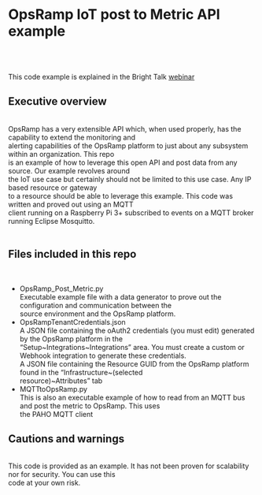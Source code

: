 <H1>OpsRamp IoT post to Metric API example</H1><br><br>

This code example is explained in the Bright Talk <A href="https://www.brighttalk.com/webcast/17791/416457">webinar</a>

<h2>Executive overview</h2><br>
OpsRamp has a very extensible API which, when used properly, has the capability to extend the monitoring and<br>
 alerting capabilities of the OpsRamp platform to just about any subsystem within an organization.  This repo<br>
  is an example of how to leverage this open API and post data from any source.  Our example revolves around<br>
   the IoT use case but certainly should not be limited to this use case.  Any IP based resource or gateway<br>
    to a resource should be able to leverage this example.  This code was written and proved out using an MQTT<br>
     client running on a Raspberry Pi 3+ subscribed to events on a MQTT broker running Eclipse Mosquitto.  <br><br>

<h2>Files included in this repo</h2><br>
<ul>
<li>OpsRamp_Post_Metric.py<br>
Executable example file with a data generator to prove out the configuration and communication between the<br>
 source environment and the OpsRamp platform.</li>
<li>OpsRampTenantCredentials.json<br>
A JSON file containing the oAuth2 credentials (you must edit) generated by the OpsRamp platform in the<br>
“Setup~Integrations~Integrations” area.  You must create a custom or Webhook integration to generate these credentials.<br>
A JSON file containing the Resource GUID from the OpsRamp platform found in the “Infrastructure~(selected<br> resource)~Attributes” tab</li>
<li>MQTTtoOpsRamp.py<br>
This is also an executable example of how to read from an MQTT bus and post the metric to OpsRamp.  This uses<br>
 the PAHO MQTT client</li>
</ul>
<h2>Cautions and warnings</h2><br>
This code is provided as an example.  It has not been proven for scalability nor for security.  You can use this<br>
 code at your own risk.  <br>
